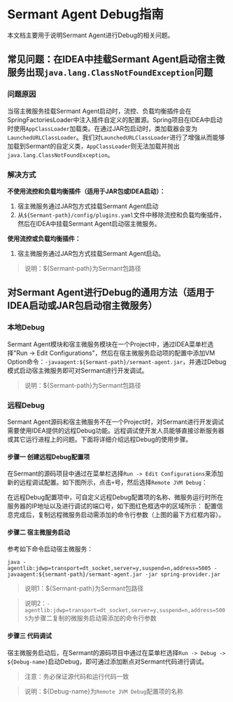 # Sermant Agent Debug指南

本文档主要用于说明Sermant Agent进行Debug的相关问题。

## 常见问题：在IDEA中挂载Sermant Agent启动宿主微服务出现`java.lang.ClassNotFoundException`问题
### 问题原因
当宿主微服务挂载Sermant Agent启动时，流控、负载均衡插件会在SpringFactoriesLoader中注入插件自定义的配置源。Spring项目在IDEA中启动时使用`AppClassLoader`加载类。在通过JAR包启动时，类加载器会变为`LaunchedURLClassLoader`。我们对`LaunchedURLClassLoader`进行了增强从而能够加载到Sermant的自定义类，`AppClassLoader`则无法加载并抛出`java.lang.ClassNotFoundException`。

### 解决方式
**不使用流控和负载均衡插件（适用于JAR包或IDEA启动）：**
1. 宿主微服务通过JAR包方式挂载Sermant Agent启动
2. 从`${Sermant-path}/config/plugins.yaml`文件中移除流控和负载均衡插件，然后在IDEA中挂载Sermant Agent启动宿主微服务。

**使用流控或负载均衡插件：**

1. 宿主微服务通过JAR包方式挂载Sermant Agent启动。

> 说明：${Sermant-path}为Sermant包路径

## 对Sermant Agent进行Debug的通用方法（适用于IDEA启动或JAR包启动宿主微服务）
### 本地Debug
Sermant Agent模块和宿主微服务模块在一个Project中，通过IDEA菜单栏选择"Run -> Edit Configurations"，然后在宿主微服务启动项的配置中添加VM Option命令：`-javaagent:${Sermant-path}/sermant-agent.jar`，并通过Debug模式启动宿主微服务即可对Sermant进行开发调试。

> 说明：${Sermant-path}为Sermant包路径
### 远程Debug
Sermant Agent源码和宿主微服务不在一个Project时，对Sermant进行开发调试需要使用IDEA提供的远程Debug功能。远程调试使开发人员能够直接诊断服务器或其它运行进程上的问题。下面将详细介绍远程Debug的使用步骤。

#### 步骤一 创建远程Debug配置项
在Sermant的源码项目中通过在菜单栏选择`Run -> Edit Configurations`来添加新的远程调试配置。如下图所示，点击`+`号，然后选择`Remote JVM Debug`：
<MyImage src="/docs-img/remote_jvm_debug_1.png"></MyImage>

在远程Debug配置项中，可自定义远程Debug配置项的名称、微服务运行时所在服务器的IP地址以及进行调试的端口号，如下图红色框选中的区域所示：
<MyImage src="/docs-img/remote_jvm_debug_2.png"></MyImage>
配置信息完成后，复制远程微服务启动需添加的命令行参数（上图的最下方红框内容）。
#### 步骤二 宿主微服务启动
参考如下命令启动宿主微服务：
```shell
java -agentlib:jdwp=transport=dt_socket,server=y,suspend=n,address=5005 -javaagent:${sermant-path}/sermant-agent.jar -jar spring-provider.jar
```
> 说明1：${Sermant-path}为Sermant包路径

> 说明2：`-agentlib:jdwp=transport=dt_socket,server=y,suspend=n,address=5005`为步骤二复制的微服务启动需添加的命令行参数
#### 步骤三 代码调试
宿主微服务启动后，在Sermant的源码项目中通过在菜单栏选择`Run -> Debug -> ${Debug-name}`启动Debug，即可通过添加断点对Sermant代码进行调试。

> 注意：务必保证源代码和运行代码一致

> 说明：${Debug-name}为`Remote JVM Debug`配置项的名称